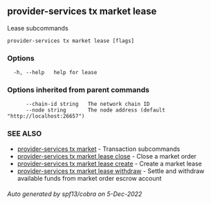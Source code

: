 ## provider-services tx market lease

Lease subcommands

```
provider-services tx market lease [flags]
```

### Options

```
  -h, --help   help for lease
```

### Options inherited from parent commands

```
      --chain-id string   The network chain ID
      --node string       The node address (default "http://localhost:26657")
```

### SEE ALSO

* [provider-services tx market](provider-services_tx_market.md)	 - Transaction subcommands
* [provider-services tx market lease close](provider-services_tx_market_lease_close.md)	 - Close a market order
* [provider-services tx market lease create](provider-services_tx_market_lease_create.md)	 - Create a market lease
* [provider-services tx market lease withdraw](provider-services_tx_market_lease_withdraw.md)	 - Settle and withdraw available funds from market order escrow account

###### Auto generated by spf13/cobra on 5-Dec-2022

